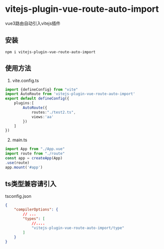 # vitejs-plugin-vue-route-auto-import

vue3路由自动引入vitejs插件

## 安装

`
npm i vitejs-plugin-vue-route-auto-import
`
## 使用方法

1. vite.config.ts

```typescript
import {defineConfig} from "vite"
import AutoRoute from 'vitejs-plugin-vue-route-auto-import'
export default defineConfig({
    plugins:[
        AutoRoute({
            routes:"./test2.ts",
            views:'aa'
        })
    ]
})
```

2. main.ts

```typescript
import App from "./App.vue"
import route from "./route"
const app = createApp(App)
.use(route)
app.mount('#app')
```


## ts类型兼容请引入

tsconfig.json

```json
{
    "compilerOptions": {
        // ...
        "types": [
            //....
            "vitejs-plugin-vue-route-auto-import/type"
        ]
    }
}
```
